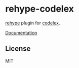 # rehype-codelex

[rehype](https://github.com/rehypejs/rehype) plugin for [codelex](https://github.com/deepcode-ai/codelex).

[Documentation](https://codelex.style/packages/rehype)

## License

MIT

